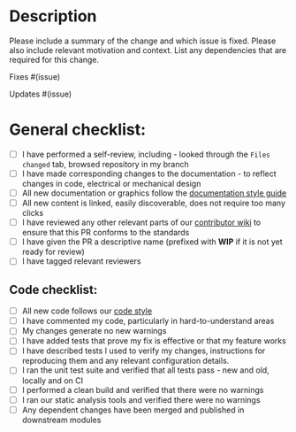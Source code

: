 # Description

Please include a summary of the change and which issue is fixed. Please also include relevant motivation and context. List any dependencies that are required for this change.

Fixes #(issue)

Updates #(issue)

# General checklist:

- [ ] I have performed a self-review, including - looked through the `Files changed` tab, browsed repository in my branch
- [ ] I have made corresponding changes to the documentation - to reflect changes in code, electrical or mechanical design
- [ ] All new documentation or graphics follow the [documentation style guide](https://github.com/RespiraWorks/Ventilator/wiki/Documentation-style-guide)
- [ ] All new content is linked, easily discoverable, does not require too many clicks
- [ ] I have reviewed any other relevant parts of our [contributor wiki](https://github.com/RespiraWorks/Ventilator/wiki) to ensure that this PR conforms to the standards
- [ ] I have given the PR a descriptive name (prefixed with **WIP** if it is not yet ready for review)
- [ ] I have tagged relevant reviewers

## Code checklist:

- [ ] All new code follows our [code style](https://github.com/RespiraWorks/Ventilator/wiki/Code-style)
- [ ] I have commented my code, particularly in hard-to-understand areas
- [ ] My changes generate no new warnings
- [ ] I have added tests that prove my fix is effective or that my feature works
- [ ] I have described tests I used to verify my changes, instructions for reproducing them and any relevant configuration details.
- [ ] I ran the unit test suite and verified that all tests pass - new and old, locally and on CI
- [ ] I performed a clean build and verified that there were no warnings
- [ ] I ran our static analysis tools and verified there were no warnings
- [ ] Any dependent changes have been merged and published in downstream modules
